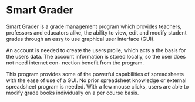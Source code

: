 # Smart Grader

Smart Grader is a grade management program which provides teachers, professors and
educators alike, the ability to view, edit and modify student grades through an easy to
use graphical user interface (GUI).

An account is needed to create the users proile, which acts a the basis for the users
data. The account information is stored locally, so the user does not need internet con-
nection benefit from the program.

This program provides some of the powerful capabilities of spreadsheets with the ease
of use of a GUI. No prior spreadsheet knowledge or external spreadsheet program is
needed. With a few mouse clicks, users are able to modify grade books individually on
a per course basis.

